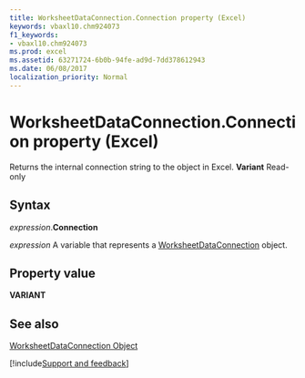 ```yaml
---
title: WorksheetDataConnection.Connection property (Excel)
keywords: vbaxl10.chm924073
f1_keywords:
- vbaxl10.chm924073
ms.prod: excel
ms.assetid: 63271724-6b0b-94fe-ad9d-7dd378612943
ms.date: 06/08/2017
localization_priority: Normal
---
```



# WorksheetDataConnection.Connection property (Excel)

Returns the internal connection string to the object in Excel.  **Variant** Read-only


## Syntax

_expression_.**Connection**

_expression_ A variable that represents a [WorksheetDataConnection](Excel.worksheetdataconnection.md) object.


## Property value

 **VARIANT**


## See also



[WorksheetDataConnection Object](Excel.worksheetdataconnection.md)

[!include[Support and feedback](~/includes/feedback-boilerplate.md)]